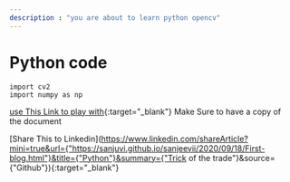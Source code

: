 ```yaml
---
description : "you are about to learn python opencv"
---
```

# Python code
```
import cv2
import numpy as np

```
[use This Link to play with](https://colab.research.google.com/drive/1FhjIQAL-EoS2eq23GpPhGZ2zAGaic8_o?usp=sharing){:target="_blank"} Make Sure to have a copy of the document

[Share This to Linkedin](https://www.linkedin.com/shareArticle?mini=true&url={"https://sanjuvi.github.io/sanjeevii/2020/09/18/First-blog.html"}&title={"Python"}&summary={"Trick of the trade"}&source={"Github"}){:target="_blank"}
